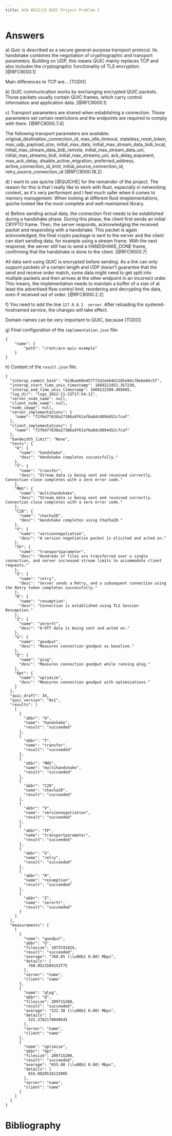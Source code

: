 ```yaml
---
title: ACN WS22/23 QUIC Project Problem 1
---
```


# Answers

a) Quic is described as a secure general-purpose transport protocol.
Its handshake combines the negotiation of crypthographic and transport parameters.
Building on UDP, this means QUIC mainly replaces TCP and also includes the cryptographic functionality of TLS encryption. [@RFC9000.1]

Main differences to TCP are... [TODO]

b) QUIC communication works by exchanging encrypted QUIC packets. Those packets usually contain QUIC frames, which carry control
information and application data. [@RFC9000.1]

c) Transport parameters are shared when establishing a connection. Those parameters set certain restrictions and the
endpoints are required to comply with them. [@RFC9000.7.4]

The following transport parameters are available: original_destination_connection_id, max_idle_timeout, stateless_reset_token,
max_udp_payload_size, initial_max_data, initial_max_stream_data_bidi_local, initial_max_stream_data_bidi_remote,
initial_max_stream_data_uni, initial_max_streams_bidi, initial_max_streams_uni, ack_delay_exponent, max_ack_delay,
disable_active_migration, preferred_address, active_connection_id_limit, initial_source_connection_id, retry_source_connection_id [@RFC9000.18.2]

d) I want to use quiche [@QUICHE] for the remainder of the project. The reason for this is that I really like to work with
Rust, especially in networking context, as it's very performant and I feel much safer when it comes to memory management.
When looking at different Rust imeplementations, quiche looked like the most complete and well-maintained library.

e) Before sending actual data, the connection first needs to be established during a handshake phase. During this phase,
the client first sends an  initial CRYPTO frame. Then, the server responds, acknowledging the received packet and responding with a handshake. This packet is
again acknowledged, the final crypto package is sent to the server and the client can start sending data, for example using
a stream frame. With the next response, the server still has to send a HANDSHAKE_DONE frame, confirming that the handshake
is done to the client. [@RFC9000.7]

All data sent using QUIC is encrypted before sending. As a link can only support packets of a certain length and UDP doesn't
guarantee that the send and receive order match, some data might need to get split into multiple packets and then arrives
at the other endpoint in an incorrect order. This means, the implementation needs to maintain a buffer of a size of at least
the advertised flow control limit, reordering and decrypting the data, even if received out of order. [@RFC9000.2.2]

f) You need to add the line `127.0.0.1  server`. After reloading the systemd-hostnamed service, the changes will take effect.

Domain names can be very important to QUIC, because [TODO]

g) Final configuration of the `implementation.json` file:

```
{
    "name": {
        "path": "/root/acn-quic-example"
    }
}
```

h) Content of the `result.json` file:


```
{
  "interop_commit_hash": "62dbae60e457772d2eb64b1185e84c78e6e04c5f",
  "interop_start_time_unix_timestamp": 1669222451.357238,
  "interop_end_time_unix_timestamp": 1669222589.495605,
  "log_dir": "logs_2022-11-23T17:54:11",
  "server_node_name": null,
  "client_node_name": null,
  "node_image": null,
  "server_implementations": {
    "name": "f2f6477638a27386a9f61af8a8dc8094d52c7caf"
  },
  "client_implementations": {
    "name": "f2f6477638a27386a9f61af8a8dc8094d52c7caf"
  },
  "bandwidth_limit": "None",
  "tests": {
    "H": {
      "name": "handshake",
      "desc": "Handshake completes successfully."
    },
    "T": {
      "name": "transfer",
      "desc": "Stream data is being sent and received correctly. Connection close completes with a zero error code."
    },
    "MHS": {
      "name": "multihandshake",
      "desc": "Stream data is being sent and received correctly. Connection close completes with a zero error code."
    },
    "C20": {
      "name": "chacha20",
      "desc": "Handshake completes using ChaCha20."
    },
    "V": {
      "name": "versionnegotiation",
      "desc": "A version negotiation packet is elicited and acted on."
    },
    "TP": {
      "name": "transportparameter",
      "desc": "Hundreds of files are transferred over a single connection, and server increased stream limits to accommodate client requests."
    },
    "S": {
      "name": "retry",
      "desc": "Server sends a Retry, and a subsequent connection using the Retry token completes successfully."
    },
    "R": {
      "name": "resumption",
      "desc": "Connection is established using TLS Session Resumption."
    },
    "Z": {
      "name": "zerortt",
      "desc": "0-RTT data is being sent and acted on."
    },
    "G": {
      "name": "goodput",
      "desc": "Measures connection goodput as baseline."
    },
    "Q": {
      "name": "qlog",
      "desc": "Measures connection goodput while running qlog."
    },
    "Opt": {
      "name": "optimize",
      "desc": "Measures connection goodput with optimizations."
    }
  },
  "quic_draft": 34,
  "quic_version": "0x1",
  "results": [
    [
      {
        "abbr": "H",
        "name": "handshake",
        "result": "succeeded"
      },
      {
        "abbr": "T",
        "name": "transfer",
        "result": "succeeded"
      },
      {
        "abbr": "MHS",
        "name": "multihandshake",
        "result": "succeeded"
      },
      {
        "abbr": "C20",
        "name": "chacha20",
        "result": "succeeded"
      },
      {
        "abbr": "V",
        "name": "versionnegotiation",
        "result": "succeeded"
      },
      {
        "abbr": "TP",
        "name": "transportparameter",
        "result": "succeeded"
      },
      {
        "abbr": "S",
        "name": "retry",
        "result": "succeeded"
      },
      {
        "abbr": "R",
        "name": "resumption",
        "result": "succeeded"
      },
      {
        "abbr": "Z",
        "name": "zerortt",
        "result": "succeeded"
      }
    ]
  ],
  "measurements": [
    [
      {
        "name": "goodput",
        "abbr": "G",
        "filesize": 1073741824,
        "result": "succeeded",
        "average": "760.05 (\\u00b1 0.00) Mbps",
        "details": [
          760.0521504153775
        ],
        "server": "name",
        "client": "name"
      },
      {
        "name": "qlog",
        "abbr": "Q",
        "filesize": 209715200,
        "result": "succeeded",
        "average": "522.38 (\\u00b1 0.00) Mbps",
        "details": [
          522.3782178840545
        ],
        "server": "name",
        "client": "name"
      },
      {
        "name": "optimize",
        "abbr": "Opt",
        "filesize": 209715200,
        "result": "succeeded",
        "average": "655.00 (\\u00b1 0.00) Mbps",
        "details": [
          655.0020516132005
        ],
        "server": "name",
        "client": "name"
      }
    ]
  ]
}
```

# Bibliography
